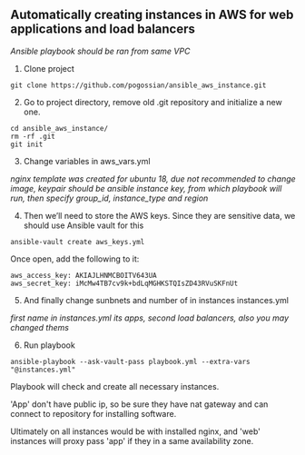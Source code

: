 ## Automatically creating instances in AWS for web applications and load balancers

*Ansible playbook should be ran from same VPC*


1) Clone project

```
git clone https://github.com/pogossian/ansible_aws_instance.git
```

2) Go to project directory, remove old .git repository and initialize a new one.

```
cd ansible_aws_instance/
rm -rf .git
git init
```

3) Change variables in aws_vars.yml

  *nginx template was created for ubuntu 18, due not recommended to change image, keypair should be ansible instance key, from which playbook will run, then specify group_id, instance_type and region*

4) Then we’ll need to store the AWS keys. Since they are sensitive data, we should use Ansible vault for this

```
ansible-vault create aws_keys.yml
```

Once open, add the following to it:

```
aws_access_key: AKIAJLHNMCBOITV643UA
aws_secret_key: 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
```

5) And finally change sunbnets and number of in instances instances.yml

  *first name in instances.yml its apps, second load balancers, also you may changed thems*


6) Run playbook

```
ansible-playbook --ask-vault-pass playbook.yml --extra-vars "@instances.yml"
```


Playbook will check and create all necessary instances.

'App' don't have public ip, so be sure they have nat gateway and can connect to repository for installing software.

Ultimately on all instances would be with installed nginx, and 'web' instances will proxy pass 'app' if they in a same availability zone.
